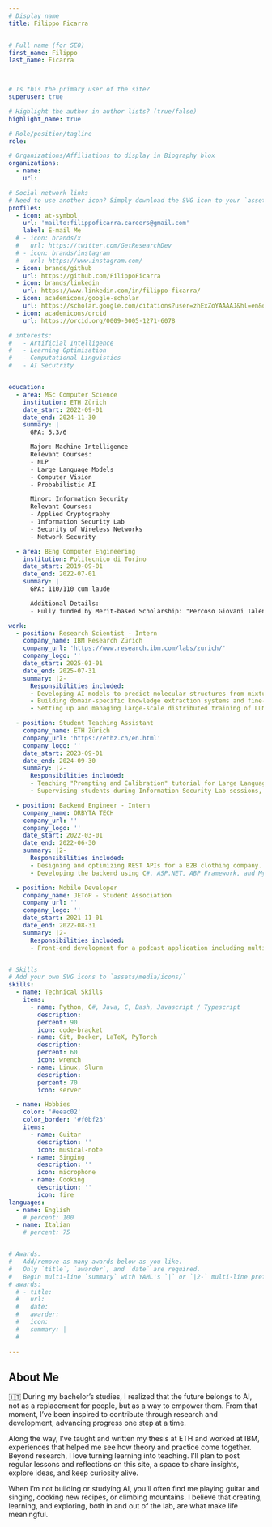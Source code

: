 ```yaml
---
# Display name
title: Filippo Ficarra


# Full name (for SEO)
first_name: Filippo
last_name: Ficarra

 

# Is this the primary user of the site?
superuser: true

# Highlight the author in author lists? (true/false)
highlight_name: true

# Role/position/tagline
role: 

# Organizations/Affiliations to display in Biography blox
organizations:
  - name: 
    url: 

# Social network links
# Need to use another icon? Simply download the SVG icon to your `assets/media/icons/` folder.
profiles:
  - icon: at-symbol
    url: 'mailto:filippoficarra.careers@gmail.com'
    label: E-mail Me
  # - icon: brands/x
  #   url: https://twitter.com/GetResearchDev
  # - icon: brands/instagram
  #   url: https://www.instagram.com/
  - icon: brands/github
    url: https://github.com/FilippoFicarra
  - icon: brands/linkedin
    url: https://www.linkedin.com/in/filippo-ficarra/
  - icon: academicons/google-scholar
    url: https://scholar.google.com/citations?user=zhExZoYAAAAJ&hl=en&oi=ao
  - icon: academicons/orcid
    url: https://orcid.org/0009-0005-1271-6078

# interests:
#   - Artificial Intelligence
#   - Learning Optimisation
#   - Computational Linguistics
#   - AI Secutrity


education:
  - area: MSc Computer Science
    institution: ETH Zürich
    date_start: 2022-09-01
    date_end: 2024-11-30
    summary: |
      GPA: 5.3/6

      Major: Machine Intelligence
      Relevant Courses:
      - NLP
      - Large Language Models
      - Computer Vision
      - Probabilistic AI

      Minor: Information Security
      Relevant Courses:
      - Applied Cryptography
      - Information Security Lab
      - Security of Wireless Networks
      - Network Security

  - area: BEng Computer Engineering
    institution: Politecnico di Torino
    date_start: 2019-09-01
    date_end: 2022-07-01
    summary: |
      GPA: 110/110 cum laude

      Additional Details:
      - Fully funded by Merit-based Scholarship: "Percoso Giovani Talenti"

work:
  - position: Research Scientist - Intern
    company_name: IBM Research Zürich
    company_url: 'https://www.research.ibm.com/labs/zurich/'
    company_logo: ''
    date_start: 2025-01-01
    date_end: 2025-07-31
    summary: |2-
      Responsibilities included:
      - Developing AI models to predict molecular structures from mixture IR spectra, achieving state-of-the-art accuracy surpassing human experts.
      - Building domain-specific knowledge extraction systems and fine-tuning LLMs for single-atom catalyst synthesis using DeepSpeed and LangChain.
      - Setting up and managing large-scale distributed training of LLMs (8B–405B parameters) on multi-node GPU clusters.

  - position: Student Teaching Assistant
    company_name: ETH Zürich
    company_url: 'https://ethz.ch/en.html'
    company_logo: ''
    date_start: 2023-09-01
    date_end: 2024-09-30
    summary: |2-
      Responsibilities included:
      - Teaching "Prompting and Calibration" tutorial for Large Language Models; wrote, supervised, and corrected the final exam.
      - Supervising students during Information Security Lab sessions, testing assignments in advance, and leading tutorials including the Tamarin tutorial.

  - position: Backend Engineer - Intern
    company_name: ORBYTA TECH
    company_url: ''
    company_logo: ''
    date_start: 2022-03-01
    date_end: 2022-06-30
    summary: |2-
      Responsibilities included:
      - Designing and optimizing REST APIs for a B2B clothing company.
      - Developing the backend using C#, ASP.NET, ABP Framework, and MySQL database.

  - position: Mobile Developer
    company_name: JEToP - Student Association
    company_url: ''
    company_logo: ''
    date_start: 2021-11-01
    date_end: 2022-08-31
    summary: |2-
      Responsibilities included:
      - Front-end development for a podcast application including multimedia player, routing, and pages using Typescript and React Native.


# Skills
# Add your own SVG icons to `assets/media/icons/`
skills:
  - name: Technical Skills
    items:
      - name: Python, C#, Java, C, Bash, Javascript / Typescript
        description:
        percent: 90
        icon: code-bracket
      - name: Git, Docker, LaTeX, PyTorch
        description:
        percent: 60
        icon: wrench
      - name: Linux, Slurm
        description:
        percent: 70
        icon: server

  - name: Hobbies
    color: '#eeac02'
    color_border: '#f0bf23'
    items:
      - name: Guitar
        description: ''
        icon: musical-note
      - name: Singing
        description: ''
        icon: microphone
      - name: Cooking
        description: ''
        icon: fire
languages:
  - name: English
    # percent: 100
  - name: Italian
    # percent: 75


# Awards.
#   Add/remove as many awards below as you like.
#   Only `title`, `awarder`, and `date` are required.
#   Begin multi-line `summary` with YAML's `|` or `|2-` multi-line prefix and indent 2 spaces below.
# awards:
  # - title: 
  #   url: 
  #   date: 
  #   awarder: 
  #   icon: 
  #   summary: |
  #     
 
---
```


## About Me

🇮🇹 During my bachelor’s studies, I realized that the future belongs to AI, not as a replacement for people, but as a way to empower them. From that moment, I’ve been inspired to contribute through research and development, advancing progress one step at a time.

Along the way, I’ve taught and written my thesis at ETH and worked at IBM, experiences that helped me see how theory and practice come together. Beyond research, I love turning learning into teaching. I’ll plan to post regular lessons and reflections on this site, a space to share insights, explore ideas, and keep curiosity alive. 

When I’m not building or studying AI, you’ll often find me playing guitar and singing, cooking new recipes, or climbing mountains. 
I believe that creating, learning, and exploring, both in and out of the lab, are what make life meaningful.

